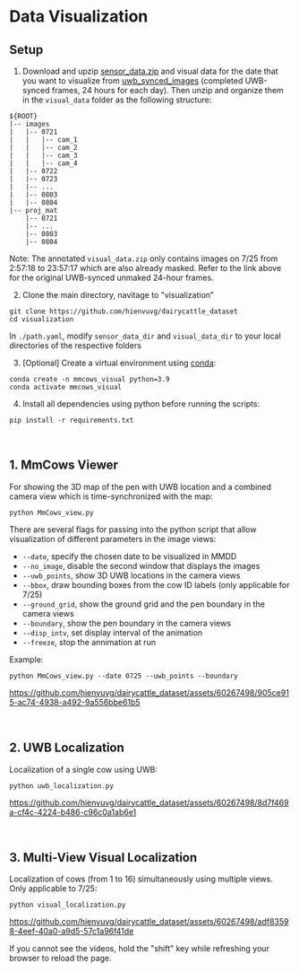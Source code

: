 # Data Visualization



## Setup
1. Download and upzip [sensor_data.zip](https://purdue0-my.sharepoint.com/:u:/g/personal/vu64_purdue_edu/EbqpyJkUdgtGiZ0ZQpkyqtQBSZEh8PhInGu7V5FVl0uWMw?e=Yuga6R) and visual data for the date that you want to visualize from [uwb_synced_images](https://purdue0-my.sharepoint.com/:f:/g/personal/vu64_purdue_edu/Et4vQrsbOvRNudWe7SGn7p0BzPJlyWY6jXG1NOn39me5-A?e=DuY0TM) (completed UWB-synced frames, 24 hours for each day). Then unzip and organize them in the ```visual_data``` folder as the following structure:
```
${ROOT}
|-- images
|   |-- 0721
|   |   |-- cam_1
|   |   |-- cam_2
|   |   |-- cam_3
|   |   |-- cam_4
|   |-- 0722
|   |-- 0723
|   |-- ...
|   |-- 0803
|   |-- 0804
|-- proj_mat
    |-- 0721
    |-- ...
    |-- 0803
    |-- 0804
```
Note: The annotated ```visual_data.zip``` only contains images on 7/25 from 2:57:18 to 23:57:17 which are also already masked. Refer to the link above for the original UWB-synced unmaked 24-hour frames.

2. Clone the main directory, navitage to "visualization"
```
git clone https://github.com/hienvuvg/dairycattle_dataset
cd visualization
```

In ```./path.yaml```, modify ```sensor_data_dir``` and ```visual_data_dir``` to your local directories of the respective folders

3. [Optional] Create a virtual environment using [conda](https://docs.anaconda.com/free/miniconda/): 
```
conda create -n mmcows_visual python=3.9
conda activate mmcows_visual
```
4. Install all dependencies using python before running the scripts:
```
pip install -r requirements.txt
```


<br />

## 1. MmCows Viewer
For showing the 3D map of the pen with UWB location and a combined camera view which is time-synchronized with the map:
```
python MmCows_view.py
```


There are several flags for passing into the python script that allow visualization of different parameters in the image views:
* ```--date```, specify the chosen date to be visualized in MMDD
* ```--no_image```, disable the second window that displays the images
* ```--uwb_points```, show 3D UWB locations in the camera views
* ```--bbox```, draw bounding boxes from the cow ID labels (only applicable for 7/25)
* ```--ground_grid```, show the ground grid and the pen boundary in the camera views
* ```--boundary```, show the pen boundary in the camera views
* ```--disp_intv```, set display interval of the animation
* ```--freeze```, stop the annimation at run


Example:
```
python MmCows_view.py --date 0725 --uwb_points --boundary
```


https://github.com/hienvuvg/dairycattle_dataset/assets/60267498/905ce915-ac74-4938-a492-9a556bbe61b5

<br />

## 2. UWB Localization
Localization of a single cow using UWB:
```
python uwb_localization.py
```


https://github.com/hienvuvg/dairycattle_dataset/assets/60267498/8d7f469a-cf4c-4224-b486-c96c0a1ab6e1

<br />

## 3. Multi-View Visual Localization
Localization of cows (from 1 to 16) simultaneously using multiple views. Only applicable to 7/25:
```
python visual_localization.py
```

https://github.com/hienvuvg/dairycattle_dataset/assets/60267498/adf83598-4eef-40a0-a9d5-57c1a96f41de


If you cannot see the videos, hold the "shift" key while refreshing your browser to reload the page.